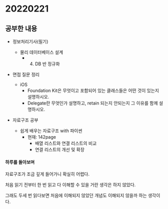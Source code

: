 # 20220221

## 공부한 내용
+ 정보처리기사(필기)
    * 물리 데이터베이스 설계
      + 4. DB 반 정규화
    
+ 면접 질문 정리
  - iOS
    * Foundation Kit은 무엇이고 포함되어 있는 클래스들은 어떤 것이 있는지 설명하시오.
    * Delegate란 무엇인가 설명하고, retain 되는지 안되는지 그 이유를 함께 설명하시오.
    
+ 자료구조 공부
  - 쉽게 배우는 자료구조 with 파이썬
    * 현재: 142page
      + 배열 리스트와 연결 리스트의 비교
      + 연결 리스트의 개선 및 확장

#### 하루를 돌아보며
자료구조가 조금 깊게 들어가니 확실히 어렵다.

처음 읽기 전부터 한 번 읽고 다 이해할 수 있을 거란 생각은 하지 않았다.

그래도 두세 번 읽다보면 처음에 이해되지 않았던 개념도 이해되지 않을까 하는 생각이다.
